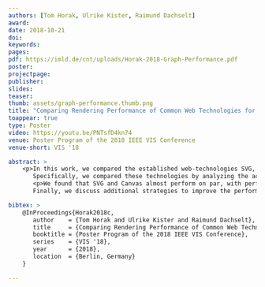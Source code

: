 ```yaml
---
authors: [Tom Horak, Ulrike Kister, Raimund Dachselt]
award:
date: 2018-10-21
doi:
keywords:
pages:
pdf: https://imld.de/cnt/uploads/Horak-2018-Graph-Performance.pdf
poster:
projectpage:
publisher:
slides:
teaser:
thumb: assets/graph-performance.thumb.png
title: "Comparing Rendering Performance of Common Web Technologies for Large Graphs"
toappear: true
type: Poster
video: https://youtu.be/PNTsfD4kn74
venue: Poster Program of the 2018 IEEE VIS Conference
venue-short: VIS '18

abstract: >
    <p>In this work, we compared the established web-technologies SVG, Canvas, and WebGL regarding their performance for large visualizations.
       Specifically, we compared these technologies by analyzing the achievable frames per second (FPS) in exemplary implementations of a tree visualization with increasing number of elements.</p>
       <p>We found that SVG and Canvas almost perform on par, with performance drops starting at around 10,000 graphical elements, while WebGL performs slightly better when showing text elements and stays almost unaffected by increasing node quantities without text elements.
       Finally, we discuss additional strategies to improve the performance in certain situations.</p>

bibtex: >
    @InProceedings{Horak2018c,
       author    = {Tom Horak and Ulrike Kister and Raimund Dachselt},
       title     = {Comparing Rendering Performance of Common Web Technologies for Large Graphs},
       booktitle = {Poster Program of the 2018 IEEE VIS Conference},
       series    = {VIS '18},
       year      = {2018},
       location  = {Berlin, Germany}
    }

---
```


